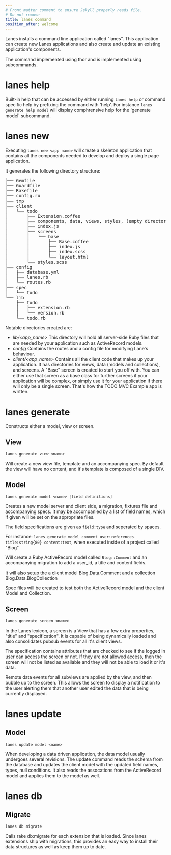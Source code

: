 ```yaml
---
# Front matter comment to ensure Jekyll properly reads file.
# Do not remove
title: lanes command
position_after: welcome
---
```


Lanes installs a command line application called "lanes".  This application can create new Lanes applications and also create and update an existing application's components.

The command implemented using thor and is implemented using subcommands.

# lanes help

Built-in help that can be accessed by either running `lanes help` or command specific help by prefixing the command with 'help'.  For instance `lanes generate help model` will display comphrensive help for the 'generate model' subcommand.

# lanes new

Executing `lanes new <app name>` will create a skeleton application that contains all the components needed to develop and deploy a single page application.

It generates the following directory structure:

<pre class="ascii-tree">
├── Gemfile
├── Guardfile
├── Rakefile
├── config.ru
├── tmp
├── client
│   └── todo
│       ├── Extension.coffee
│       ├── components, data, views, styles, (empty directories)
│       ├── index.js
│       ├── screens
│       │   └── base
│       │       ├── Base.coffee
│       │       ├── index.js
│       │       ├── index.scss
│       │       └── layout.html
│       └── styles.scss
├── config
│   ├── database.yml
│   ├── lanes.rb
│   └── routes.rb
├── spec
│   └── todo
└── lib
    ├── todo
    │   ├── extension.rb
    │   └── version.rb
    └── todo.rb
</pre>


Notable directories created are:

 * *lib/<app_name>*  This directory will hold all server-side Ruby files that are needed by your application such as ActiveRecord models.
 * *config* Contains the routes and a config file for modifying Lane's behaviour.
 * *client/<app_name>*  Contains all the client code that makes up your application.  It has directories for views, data (models and collections), and screens.  A "Base" screen is created to start you off with.  You can either use that screen as a base class for further screens if your application will be complex, or simply use it for your application if there will only be a single screen.  That's how the TODO MVC Example app is written.

# lanes generate

Constructs either a model, view or screen.

## View

`lanes generate view <name>`

Will create a new view file, template and an accompanying spec.  By default the view will have no content, and it's template is composed of a single DIV.


## Model

`lanes generate model <name> [field definitions]`

Creates a new model server and client side, a migration, fixtures file and accompanying specs.  It may be accompanied by a list of field names, which if given will be set on the appropriate files.

The field specifications are given as `field:type` and seperated by spaces.

For instance: `lanes generate model comment user:references title:string{80} content:text`, when executed inside of a project called "Blog"

Will create a Ruby ActiveRecord model called `Blog::Comment` and an accompanying migration to add a user_id, a title and content fields.

It will also setup the a client model Blog.Data.Comment and a collection Blog.Data.BlogCollection

Spec files will be created to test both the ActiveRecord model and the client Model and Collection.

## Screen

`lanes generate screen <name>`

In the Lanes lexicon, a screen is a View that has a few extra properties, "title" and "specification".  It is capable of being dynamically loaded and also consolidates pubsub events for all it's client views.

The specification contains attributes that are checked to see if the logged in user can access the screen or not.  If they are not allowed access, then the screen will not be listed as available and they will not be able to load it or it's data.

Remote data events for all subviews are applied by the view, and then bubble up to the screen.  This allows the screen to display a notification to the user alerting them that another user edited the data that is being currently displayed.

# lanes update

## Model

`lanes update model <name>`

When developing a data driven application, the data model usually undergoes several revisions.  The update command reads the schema from the database and updates the client model with the updated field names, types, null conditions.  It also reads the assocations from the ActiveRecord model and applies them to the model as well.

# lanes db

## Migrate

`lanes db migrate`

Calls rake db:migrate for each extension that is loaded.  Since lanes extensions ship with migrations, this provides an easy way to install their data structures as well as keep them up to date.

